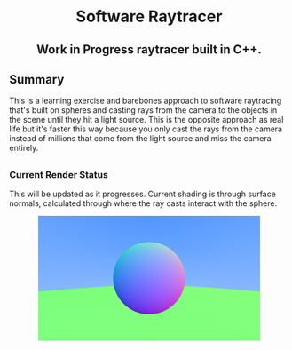 <h1 align="center">
    <br>
    Software Raytracer
    <br>
</h1>

<h2 align="center">
    Work in Progress raytracer built in C++.
</h2>

<h2>
    Summary
</h2>

This is a learning exercise and barebones approach to software raytracing that's built on spheres and casting rays from the camera to the objects in the scene until they hit a light source. This is the opposite approach as real life but it's faster this way because you only cast the rays from the camera instead of millions that come from the light source and miss the camera entirely. 

##

<h3>
    Current Render Status
</h3>

This will be updated as it progresses. Current shading is through surface normals, calculated through where the ray casts interact with the sphere.

<p align="center">
    <img src="result.png">
</p>

##
